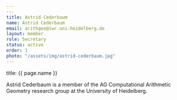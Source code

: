 ```yaml
---
---
title: Astrid Cederbaum
name: Astrid Cederbaum
email: arithgeo@iwr.uni-heidelberg.de
layout: member
role: Secretary
status: active
order: 1
photo: "/assets/img/astrid-cederbaum.jpg"
---
```



title: {{ page.name }}

Astrid Cederbaum is a member of the AG Computational Arithmetic Geometry research group at the University of Heidelberg.